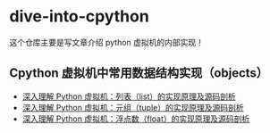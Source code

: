 # dive-into-cpython
这个仓库主要是写文章介绍 python 虚拟机的内部实现！
## Cpython 虚拟机中常用数据结构实现（objects）
- [深入理解 Python 虚拟机：列表（list）的实现原理及源码剖析](objects/01list.md)
- [深入理解 Python 虚拟机：元组（tuple）的实现原理及源码剖析](objects/02tuple.md)
- [深入理解 Python 虚拟机：浮点数（float）的实现原理及源码剖析](objects/03float.md)
